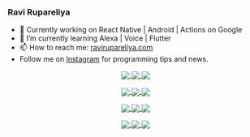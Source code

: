 ### Ravi Rupareliya

- 🔭 Currently working on React Native | Android | Actions on Google
- 🌱 I’m currently learning Alexa | Voice | Flutter
- 📫 How to reach me: [ravirupareliya.com](https://ravirupareliya.com)
- Follow me on [Instagram](https://www.instagram.com/ravi.rupareliya/) for programming tips and news.

<a href="https://www.instagram.com/ravi.rupareliya/" target="_blank">
<!-- insta-feed:START-->
<p align="center">
<img align="center" src=https://scontent-iad3-1.cdninstagram.com/v/t51.2885-15/e35/s150x150/122425343_1572645589603046_1626634953961554534_n.jpg?_nc_ht=scontent-iad3-1.cdninstagram.com&_nc_cat=102&_nc_ohc=ny5r-dT__JEAX81K2gX&tp=15&oh=1ec13a7908c6ee3d5e4dbd636677df5b&oe=5FDBBAC1 />
<img align="center" src=https://scontent-iad3-1.cdninstagram.com/v/t51.2885-15/e35/s150x150/119738360_171946631175661_8308691936849414239_n.jpg?_nc_ht=scontent-iad3-1.cdninstagram.com&_nc_cat=101&_nc_ohc=xPjDGaTboGIAX85xoVP&tp=15&oh=6ced51429cf06c1fcb77c87a0ad6006a&oe=5FDEAB5D />
<img align="center" src=https://scontent-iad3-1.cdninstagram.com/v/t51.2885-15/e35/s150x150/119471335_3325605627530848_5783608158621298966_n.jpg?_nc_ht=scontent-iad3-1.cdninstagram.com&_nc_cat=104&_nc_ohc=Gt6NxXFdA0MAX8UOh8M&tp=15&oh=8ddc5e03ea75b0de74bc3ae736626f2a&oe=5FDF2801 />
</p>
<p align="center">
<img align="center" src=https://scontent-iad3-1.cdninstagram.com/v/t51.2885-15/e35/s150x150/118735524_155532192843864_2438830621806811548_n.jpg?_nc_ht=scontent-iad3-1.cdninstagram.com&_nc_cat=100&_nc_ohc=p61UAQvOrSsAX-qcolA&tp=15&oh=57c2fae7de648574580569248aeb0d74&oe=5FDCF46E />
<img align="center" src=https://scontent-iad3-1.cdninstagram.com/v/t51.2885-15/e35/s150x150/118358282_793232521422249_4194198869826492121_n.jpg?_nc_ht=scontent-iad3-1.cdninstagram.com&_nc_cat=109&_nc_ohc=vIAYqKgUYpUAX9kRnAI&tp=15&oh=ba53abef1f9213a53e77852d8ef3c97c&oe=5FDBC53C />
<img align="center" src=https://scontent-iad3-1.cdninstagram.com/v/t51.2885-15/e35/s150x150/118083536_653646245259286_4437462516989252087_n.jpg?_nc_ht=scontent-iad3-1.cdninstagram.com&_nc_cat=110&_nc_ohc=BbHA2CqKrlUAX8kzOZb&tp=15&oh=090401a98f37d12fc9d9ca643939a7b9&oe=5FDC34DC />
</p>
<p align="center">
<img align="center" src=https://scontent-iad3-1.cdninstagram.com/v/t51.2885-15/e35/s150x150/118175330_604822603490734_6882222491011634628_n.jpg?_nc_ht=scontent-iad3-1.cdninstagram.com&_nc_cat=110&_nc_ohc=kNDj9ArpKmAAX9wb53F&tp=15&oh=747f3f7d1d4b16db251199aabca14363&oe=5FDE5E77 />
<img align="center" src=https://scontent-iad3-1.cdninstagram.com/v/t51.2885-15/e35/s150x150/117801930_118850686597100_8281062695853943386_n.jpg?_nc_ht=scontent-iad3-1.cdninstagram.com&_nc_cat=108&_nc_ohc=dxXvVmUIQ1YAX-KyKIU&tp=15&oh=f860d0fe954c38307a09974e33d29814&oe=5FDED040 />
<img align="center" src=https://scontent-iad3-1.cdninstagram.com/v/t51.2885-15/e35/s150x150/117867292_2771207523148452_3241414180657952736_n.jpg?_nc_ht=scontent-iad3-1.cdninstagram.com&_nc_cat=100&_nc_ohc=vYATfuJKLJMAX8tcr14&tp=15&oh=0778d5e1df48ec1124a19c80f5ad742f&oe=5FDE68A1 />
</p>
<p align="center">
<img align="center" src=https://scontent-iad3-1.cdninstagram.com/v/t51.2885-15/e35/s150x150/117931678_793632161399712_7562658963115355616_n.jpg?_nc_ht=scontent-iad3-1.cdninstagram.com&_nc_cat=100&_nc_ohc=NR4hsUZsINkAX9NDyup&tp=15&oh=564e1aa1310c309708da0898249f733b&oe=5FDC73B7 />
<img align="center" src=https://scontent-iad3-1.cdninstagram.com/v/t51.2885-15/e35/s150x150/117747115_220949032661980_1081920512424702093_n.jpg?_nc_ht=scontent-iad3-1.cdninstagram.com&_nc_cat=104&_nc_ohc=rjkH8uWy8fwAX_WvrtK&tp=15&oh=16d48a657bc46c6a47640030b4334b4a&oe=5FDDE016 />
<img align="center" src=https://scontent-iad3-1.cdninstagram.com/v/t51.2885-15/e35/s150x150/117564950_167171931547080_7523565149947571776_n.jpg?_nc_ht=scontent-iad3-1.cdninstagram.com&_nc_cat=100&_nc_ohc=cyHOVIiLZfQAX-wPIOZ&tp=15&oh=f557ec509bd365768eb4f12b1c68362a&oe=5FDD105D />
</p>

<!-- insta-feed:END-->
</a>
